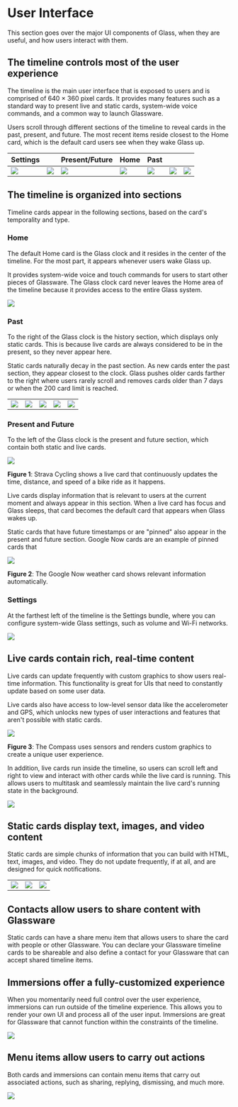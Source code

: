 # User Interface

This section goes over the major UI components of Glass, when they are useful, and how users interact with them.

## The timeline controls most of the user experience
The timeline is the main user interface that is exposed to users and is comprised of 640 × 360 pixel cards. It provides many features such as a standard way to present live and static cards, system-wide voice commands, and a common way to launch Glassware.

Users scroll through different sections of the timeline to reveal cards in the past, present, and future. The most recent items reside closest to the Home card, which is the default card users see when they wake Glass up.

| Settings | | Present/Future | Home | Past | | |
| --- | --- | --- | --- | --- | --- | --- |
|![](./static/settings-bundle.png) | ![](./static/google-now-weather.png) | ![](./static/strava-live-card.png) | ![](./static/clock_160.png) | ![](./static/html_movie_160.png) | ![](./static/sms_inbound_160.png) | ![](./static/picture_uploading_160.png)

## The timeline is organized into sections

Timeline cards appear in the following sections, based on the card's temporality and type.

### Home

The default Home card is the Glass clock and it resides in the center of the timeline. For the most part, it appears whenever users wake Glass up.

It provides system-wide voice and touch commands for users to start other pieces of Glassware. The Glass clock card never leaves the Home area of the timeline because it provides access to the entire Glass system.

![](./static/clock_160.png)

### Past

To the right of the Glass clock is the history section, which displays only static cards. This is because live cards are always considered to be in the present, so they never appear here.

Static cards naturally decay in the past section. As new cards enter the past section, they appear closest to the clock. Glass pushes older cards farther to the right where users rarely scroll and removes cards older than 7 days or when the 200 card limit is reached.

| | | | | |
| --- | --- | --- | --- | --- |
| ![](./static/clock_160.png) | ![](./static/html_movie_160.png) | ![](./static/sms_inbound_160.png) | ![](./static/picture_uploading_160.png) | ![](./static/hybrid_bundle_flowers_1_160.png) |

### Present and Future
To the left of the Glass clock is the present and future section, which contain both static and live cards.

![](./static/strava-live-card.png)

**Figure 1**: Strava Cycling shows a live card that continuously updates the time, distance, and speed of a bike ride as it happens.

Live cards display information that is relevant to users at the current moment and always appear in this section. When a live card has focus and Glass sleeps, that card becomes the default card that appears when Glass wakes up.

Static cards that have future timestamps or are "pinned" also appear in the present and future section. Google Now cards are an example of pinned cards that

![](./static/google-now-weather.png)

**Figure 2**: The Google Now weather card shows relevant information automatically.

### Settings

At the farthest left of the timeline is the Settings bundle, where you can configure system-wide Glass settings, such as volume and Wi-Fi networks.

![](./static/settings-bundle.png)

## Live cards contain rich, real-time content

Live cards can update frequently with custom graphics to show users real-time information. This functionality is great for UIs that need to constantly update based on some user data.

Live cards also have access to low-level sensor data like the accelerometer and GPS, which unlocks new types of user interactions and features that aren't possible with static cards.

![](./static/compass.png)

**Figure 3**: The Compass uses sensors and renders custom graphics to create a unique user experience.

In addition, live cards run inside the timeline, so users can scroll left and right to view and interact with other cards while the live card is running. This allows users to multitask and seamlessly maintain the live card's running state in the background.

![](./static/live-card-timeline.png)

## Static cards display text, images, and video content

Static cards are simple chunks of information that you can build with HTML, text, images, and video. They do not update frequently, if at all, and are designed for quick notifications.

| | | |
| --- | --- | --- |
| ![](./static/dog-gmail.png) | ![](./static/picture_uploading_160.png) | ![](./static/html_movie_160.png) |

## Contacts allow users to share content with Glassware

Static cards can have a share menu item that allows users to share the card with people or other Glassware. You can declare your Glassware timeline cards to be shareable and also define a contact for your Glassware that can accept shared timeline items.

## Immersions offer a fully-customized experience

When you momentarily need full control over the user experience, immersions can run outside of the timeline experience. This allows you to render your own UI and process all of the user input. Immersions are great for Glassware that cannot function within the constraints of the timeline.

![](./static/user-interface-immersions.png)

## Menu items allow users to carry out actions

Both cards and immersions can contain menu items that carry out associated actions, such as sharing, replying, dismissing, and much more.

![](./static/dog-gmail-menu.png)
